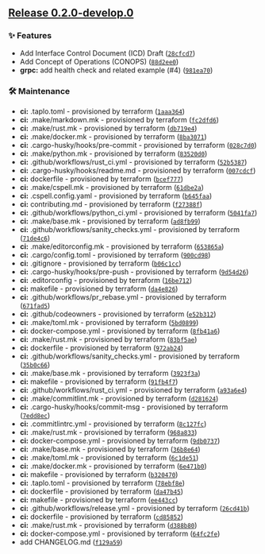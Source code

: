 ## [Release 0.2.0-develop.0](https://github.com/Arrow-air/svc-pricing/releases/tag/v0.2.0-develop.0)

### ✨ Features

- Add Interface Control Document (ICD) Draft ([`28cfcd7`](https://github.com/Arrow-air/svc-pricing/commit/28cfcd71157211a5c3a0b62bdd8176a22ab36129))
- Add Concept of Operations (CONOPS) ([`88d2ee0`](https://github.com/Arrow-air/svc-pricing/commit/88d2ee067ae91c544c241d9835ef63ad56980a14))
-  **grpc:** add health check and related example (#4) ([`981ea70`](https://github.com/Arrow-air/svc-pricing/commit/981ea7059e38d3ef1ecb440d302d7adef6a62bf2))

### 🛠 Maintenance

-  **ci:** .taplo.toml - provisioned by terraform ([`1aaa364`](https://github.com/Arrow-air/svc-pricing/commit/1aaa364ac1b828dcde8eccea3dff8272538051c2))
-  **ci:** .make/markdown.mk - provisioned by terraform ([`fc2dfd6`](https://github.com/Arrow-air/svc-pricing/commit/fc2dfd6cea553fab3a50769c156bac35731bad39))
-  **ci:** .make/rust.mk - provisioned by terraform ([`db719e4`](https://github.com/Arrow-air/svc-pricing/commit/db719e44a7254a4590feb1f0a50c5c4f954cf4f6))
-  **ci:** .make/docker.mk - provisioned by terraform ([`8ba3071`](https://github.com/Arrow-air/svc-pricing/commit/8ba30717b75a94e08a60659046f8ff3704afb8dd))
-  **ci:** .cargo-husky/hooks/pre-commit - provisioned by terraform ([`028c7d0`](https://github.com/Arrow-air/svc-pricing/commit/028c7d08add82741585331bafa811571148245a4))
-  **ci:** .make/python.mk - provisioned by terraform ([`83520d0`](https://github.com/Arrow-air/svc-pricing/commit/83520d00b08838da5035ff09e9d5143964c876ee))
-  **ci:** .github/workflows/rust_ci.yml - provisioned by terraform ([`52b5387`](https://github.com/Arrow-air/svc-pricing/commit/52b53871285c1e9ae12ef0e4c41f9bfe03473a44))
-  **ci:** .cargo-husky/hooks/readme.md - provisioned by terraform ([`007cdcf`](https://github.com/Arrow-air/svc-pricing/commit/007cdcfa57e4ac42bfd703dc46c86bd98a85a8c4))
-  **ci:** dockerfile - provisioned by terraform ([`bcef777`](https://github.com/Arrow-air/svc-pricing/commit/bcef77762b3674c03d6c00da60d8e48653d91ed5))
-  **ci:** .make/cspell.mk - provisioned by terraform ([`61dbe2a`](https://github.com/Arrow-air/svc-pricing/commit/61dbe2a8e0a30f301a8223194ebcc486a6c54803))
-  **ci:** .cspell.config.yaml - provisioned by terraform ([`b645faa`](https://github.com/Arrow-air/svc-pricing/commit/b645faa934c073c117e635d297023dfdb081d5fb))
-  **ci:** contributing.md - provisioned by terraform ([`f27388f`](https://github.com/Arrow-air/svc-pricing/commit/f27388fc1cef840607b84bcff40bb2dc934b8afa))
-  **ci:** .github/workflows/python_ci.yml - provisioned by terraform ([`5041fa7`](https://github.com/Arrow-air/svc-pricing/commit/5041fa73c605f04a8e84c97825c9bb86358daac4))
-  **ci:** .make/base.mk - provisioned by terraform ([`ad8fb99`](https://github.com/Arrow-air/svc-pricing/commit/ad8fb9981cbefc7ed42c3806bebc503d96df1dd8))
-  **ci:** .github/workflows/sanity_checks.yml - provisioned by terraform ([`71de4c6`](https://github.com/Arrow-air/svc-pricing/commit/71de4c660393bc29061b0aee4290223caa7651e0))
-  **ci:** .make/editorconfig.mk - provisioned by terraform ([`653865a`](https://github.com/Arrow-air/svc-pricing/commit/653865a46f7ba5a6c0ff9e51d17ba7ddbd1c16f5))
-  **ci:** .cargo/config.toml - provisioned by terraform ([`900cd98`](https://github.com/Arrow-air/svc-pricing/commit/900cd98cb20806e768b21a2c2895ed8d5240435d))
-  **ci:** .gitignore - provisioned by terraform ([`b06c1cc`](https://github.com/Arrow-air/svc-pricing/commit/b06c1ccd75d972af971d63376916fc3b87ffe5e6))
-  **ci:** .cargo-husky/hooks/pre-push - provisioned by terraform ([`9d54d26`](https://github.com/Arrow-air/svc-pricing/commit/9d54d269f4961a739c2d87ebff48e78d0f2f1000))
-  **ci:** .editorconfig - provisioned by terraform ([`16be712`](https://github.com/Arrow-air/svc-pricing/commit/16be7128299991b69182d9e5811f01000ef668f0))
-  **ci:** makefile - provisioned by terraform ([`da4e826`](https://github.com/Arrow-air/svc-pricing/commit/da4e826b2f4ab7919f92aae36742ff3ca3b7f9bf))
-  **ci:** .github/workflows/pr_rebase.yml - provisioned by terraform ([`671fad5`](https://github.com/Arrow-air/svc-pricing/commit/671fad509932177afa905711e942b6488b5e9f87))
-  **ci:** .github/codeowners - provisioned by terraform ([`e52b312`](https://github.com/Arrow-air/svc-pricing/commit/e52b312048e09afa7fe90cb353bf12152363b0a5))
-  **ci:** .make/toml.mk - provisioned by terraform ([`5bd0899`](https://github.com/Arrow-air/svc-pricing/commit/5bd0899e47481817d8303d35eed6f4cec40d6a7d))
-  **ci:** docker-compose.yml - provisioned by terraform ([`8fb41a6`](https://github.com/Arrow-air/svc-pricing/commit/8fb41a6242c3f90e1ddb75b868e64027d19f3eb4))
-  **ci:** .make/rust.mk - provisioned by terraform ([`83bf5ae`](https://github.com/Arrow-air/svc-pricing/commit/83bf5ae162bca1edc2663983f08abede5ea1f924))
-  **ci:** dockerfile - provisioned by terraform ([`972ab24`](https://github.com/Arrow-air/svc-pricing/commit/972ab241b4a0a78775a5b099255f48034801bcb4))
-  **ci:** .github/workflows/sanity_checks.yml - provisioned by terraform ([`35b0c66`](https://github.com/Arrow-air/svc-pricing/commit/35b0c6613da615aff8efd485ea2329d1436821cb))
-  **ci:** .make/base.mk - provisioned by terraform ([`3923f3a`](https://github.com/Arrow-air/svc-pricing/commit/3923f3ab4e89203a36728feb428e1ae27c980ef7))
-  **ci:** makefile - provisioned by terraform ([`91fb4f7`](https://github.com/Arrow-air/svc-pricing/commit/91fb4f76f81bcf65977516d706c29a7a4d56a843))
-  **ci:** .github/workflows/rust_ci.yml - provisioned by terraform ([`a93a6e4`](https://github.com/Arrow-air/svc-pricing/commit/a93a6e40368165e8cd4261deb97b180394b21674))
-  **ci:** .make/commitlint.mk - provisioned by terraform ([`d281624`](https://github.com/Arrow-air/svc-pricing/commit/d281624b2c529e1b65c8fec5818058f9e60bdc3d))
-  **ci:** .cargo-husky/hooks/commit-msg - provisioned by terraform ([`7edd8ec`](https://github.com/Arrow-air/svc-pricing/commit/7edd8ec84ae25f13c53a54522e3e1b935832076e))
-  **ci:** .commitlintrc.yml - provisioned by terraform ([`8c127fc`](https://github.com/Arrow-air/svc-pricing/commit/8c127fc4db67e267585a0240f432b08f7a792e6e))
-  **ci:** .make/rust.mk - provisioned by terraform ([`968a833`](https://github.com/Arrow-air/svc-pricing/commit/968a833bd5f44705dee383efb9d8f7acb4277bdc))
-  **ci:** docker-compose.yml - provisioned by terraform ([`9db0737`](https://github.com/Arrow-air/svc-pricing/commit/9db07374f776588579d1a479a674b26d3ea05eea))
-  **ci:** .make/base.mk - provisioned by terraform ([`36b8e64`](https://github.com/Arrow-air/svc-pricing/commit/36b8e64c48981ee11beed50e162f7f318e23bdc1))
-  **ci:** .make/toml.mk - provisioned by terraform ([`6c1de51`](https://github.com/Arrow-air/svc-pricing/commit/6c1de515d877440d0e642549a9b658a22116079b))
-  **ci:** .make/docker.mk - provisioned by terraform ([`6e471b0`](https://github.com/Arrow-air/svc-pricing/commit/6e471b0959b95c3fdfcaa0bba293ac2df068c3d1))
-  **ci:** makefile - provisioned by terraform ([`b320470`](https://github.com/Arrow-air/svc-pricing/commit/b320470df7a2dbd7131ad3e42b9ec63b1e8db646))
-  **ci:** .taplo.toml - provisioned by terraform ([`78ebf8e`](https://github.com/Arrow-air/svc-pricing/commit/78ebf8ef4a5fe1f6730e4f5f04776719cb0f4d87))
-  **ci:** dockerfile - provisioned by terraform ([`da47b45`](https://github.com/Arrow-air/svc-pricing/commit/da47b45da2af0afe0eba4576b45e5e6653114317))
-  **ci:** makefile - provisioned by terraform ([`ee443cc`](https://github.com/Arrow-air/svc-pricing/commit/ee443cc47632893471e26449335b7515a7604bcd))
-  **ci:** .github/workflows/release.yml - provisioned by terraform ([`26cd41b`](https://github.com/Arrow-air/svc-pricing/commit/26cd41b632d2e33c1b5692d5af6ddde720620e3f))
-  **ci:** dockerfile - provisioned by terraform ([`cd85852`](https://github.com/Arrow-air/svc-pricing/commit/cd858524e08d6bb1ba649d6ba266a7ea6d3350b7))
-  **ci:** .make/rust.mk - provisioned by terraform ([`d388b80`](https://github.com/Arrow-air/svc-pricing/commit/d388b80487cdbc795562bd212a331e77cc7df953))
-  **ci:** docker-compose.yml - provisioned by terraform ([`64fc2fe`](https://github.com/Arrow-air/svc-pricing/commit/64fc2fefebfb0dcec2c593c8707a96b6e77410b4))
- add CHANGELOG.md ([`f129a59`](https://github.com/Arrow-air/svc-pricing/commit/f129a597fac509c9ea274d352083cd782b70b84f))

